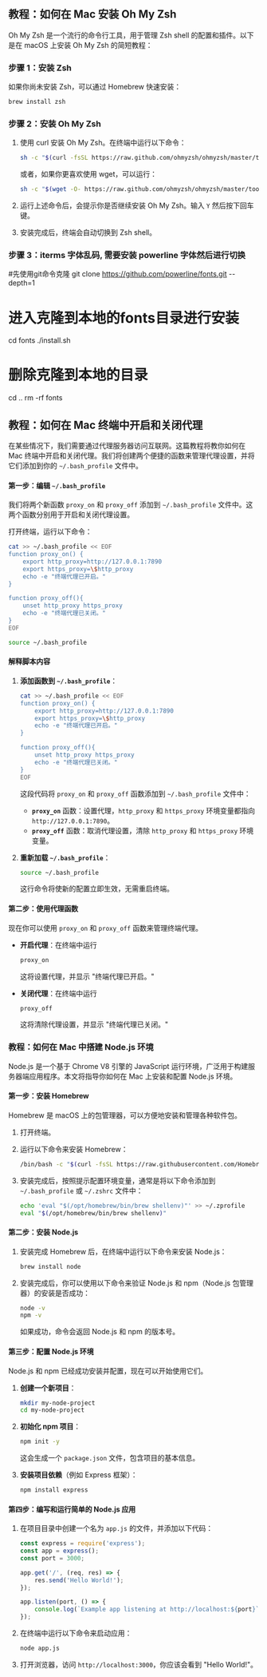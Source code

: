 ## 教程：如何在 Mac 安装 Oh My Zsh

Oh My Zsh 是一个流行的命令行工具，用于管理 Zsh shell 的配置和插件。以下是在 macOS 上安装 Oh My Zsh 的简短教程：

### 步骤 1：安装 Zsh

如果你尚未安装 Zsh，可以通过 Homebrew 快速安装：

```sh
brew install zsh
```

### 步骤 2：安装 Oh My Zsh

1. 使用 curl 安装 Oh My Zsh。在终端中运行以下命令：

    ```sh
    sh -c "$(curl -fsSL https://raw.github.com/ohmyzsh/ohmyzsh/master/tools/install.sh)"
    ```

    或者，如果你更喜欢使用 wget，可以运行：

    ```sh
    sh -c "$(wget -O- https://raw.github.com/ohmyzsh/ohmyzsh/master/tools/install.sh)"
    ```

2. 运行上述命令后，会提示你是否继续安装 Oh My Zsh。输入 `Y` 然后按下回车键。

3. 安装完成后，终端会自动切换到 Zsh shell。

### 步骤 3：iterms 字体乱码, 需要安装 powerline 字体然后进行切换

#先使用git命令克隆
git clone https://github.com/powerline/fonts.git --depth=1

# 进入克隆到本地的fonts目录进行安装
cd fonts
./install.sh

# 删除克隆到本地的目录
cd .. 
rm -rf fonts


## 教程：如何在 Mac 终端中开启和关闭代理

在某些情况下，我们需要通过代理服务器访问互联网。这篇教程将教你如何在 Mac 终端中开启和关闭代理。我们将创建两个便捷的函数来管理代理设置，并将它们添加到你的 `~/.bash_profile` 文件中。

#### 第一步：编辑 `~/.bash_profile`

我们将两个新函数 `proxy_on` 和 `proxy_off` 添加到 `~/.bash_profile` 文件中。这两个函数分别用于开启和关闭代理设置。

打开终端，运行以下命令：

```sh
cat >> ~/.bash_profile << EOF
function proxy_on() {
    export http_proxy=http://127.0.0.1:7890
    export https_proxy=\$http_proxy
    echo -e "终端代理已开启。"
}

function proxy_off(){
    unset http_proxy https_proxy
    echo -e "终端代理已关闭。"
}
EOF

source ~/.bash_profile
```

#### 解释脚本内容

1. **添加函数到 `~/.bash_profile`**：
    ```sh
    cat >> ~/.bash_profile << EOF
    function proxy_on() {
        export http_proxy=http://127.0.0.1:7890
        export https_proxy=\$http_proxy
        echo -e "终端代理已开启。"
    }

    function proxy_off(){
        unset http_proxy https_proxy
        echo -e "终端代理已关闭。"
    }
    EOF
    ```

    这段代码将 `proxy_on` 和 `proxy_off` 函数添加到 `~/.bash_profile` 文件中：
    - **`proxy_on`** 函数：设置代理，`http_proxy` 和 `https_proxy` 环境变量都指向 `http://127.0.0.1:7890`。
    - **`proxy_off`** 函数：取消代理设置，清除 `http_proxy` 和 `https_proxy` 环境变量。

2. **重新加载 `~/.bash_profile`**：
    ```sh
    source ~/.bash_profile
    ```
    这行命令将使新的配置立即生效，无需重启终端。

#### 第二步：使用代理函数

现在你可以使用 `proxy_on` 和 `proxy_off` 函数来管理终端代理。

- **开启代理**：在终端中运行
    ```sh
    proxy_on
    ```
    这将设置代理，并显示 "终端代理已开启。"

- **关闭代理**：在终端中运行
    ```sh
    proxy_off
    ```
    这将清除代理设置，并显示 "终端代理已关闭。"

### 教程：如何在 Mac 中搭建 Node.js 环境

Node.js 是一个基于 Chrome V8 引擎的 JavaScript 运行环境，广泛用于构建服务器端应用程序。本文将指导你如何在 Mac 上安装和配置 Node.js 环境。

#### 第一步：安装 Homebrew

Homebrew 是 macOS 上的包管理器，可以方便地安装和管理各种软件包。

1. 打开终端。
2. 运行以下命令来安装 Homebrew：
    ```sh
    /bin/bash -c "$(curl -fsSL https://raw.githubusercontent.com/Homebrew/install/HEAD/install.sh)"
    ```

3. 安装完成后，按照提示配置环境变量，通常是将以下命令添加到 `~/.bash_profile` 或 `~/.zshrc` 文件中：
    ```sh
    echo 'eval "$(/opt/homebrew/bin/brew shellenv)"' >> ~/.zprofile
    eval "$(/opt/homebrew/bin/brew shellenv)"
    ```

#### 第二步：安装 Node.js

1. 安装完成 Homebrew 后，在终端中运行以下命令来安装 Node.js：
    ```sh
    brew install node
    ```

2. 安装完成后，你可以使用以下命令来验证 Node.js 和 npm（Node.js 包管理器）的安装是否成功：
    ```sh
    node -v
    npm -v
    ```
    如果成功，命令会返回 Node.js 和 npm 的版本号。

#### 第三步：配置 Node.js 环境

Node.js 和 npm 已经成功安装并配置，现在可以开始使用它们。

1. **创建一个新项目**：
    ```sh
    mkdir my-node-project
    cd my-node-project
    ```

2. **初始化 npm 项目**：
    ```sh
    npm init -y
    ```
    这会生成一个 `package.json` 文件，包含项目的基本信息。

3. **安装项目依赖**（例如 Express 框架）：
    ```sh
    npm install express
    ```

#### 第四步：编写和运行简单的 Node.js 应用

1. 在项目目录中创建一个名为 `app.js` 的文件，并添加以下代码：
    ```javascript
    const express = require('express');
    const app = express();
    const port = 3000;

    app.get('/', (req, res) => {
        res.send('Hello World!');
    });

    app.listen(port, () => {
        console.log(`Example app listening at http://localhost:${port}`);
    });
    ```

2. 在终端中运行以下命令来启动应用：
    ```sh
    node app.js
    ```

3. 打开浏览器，访问 `http://localhost:3000`，你应该会看到 "Hello World!"。

